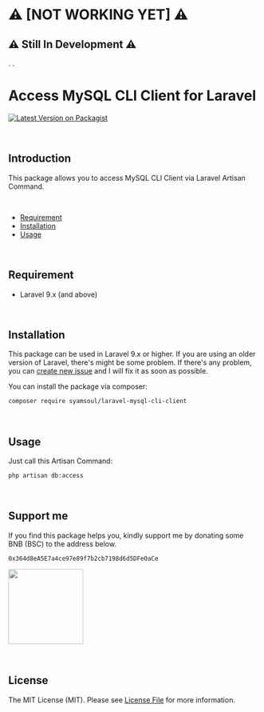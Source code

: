 # ⚠️ [NOT WORKING YET] ⚠️
## ⚠️ Still In Development ⚠️

.
.

# Access MySQL CLI Client for Laravel



[![Latest Version on Packagist](https://img.shields.io/packagist/v/syamsoul/laravel-mysql-cli-client.svg?style=flat-square)](https://packagist.org/packages/syamsoul/laravel-mysql-cli-client)


&nbsp;
## Introduction

This package allows you to access MySQL CLI Client via Laravel Artisan Command.


&nbsp;
* [Requirement](#requirement)
* [Installation](#installation)
* [Usage](#usage)


&nbsp;
&nbsp;
## Requirement

* Laravel 9.x (and above)


&nbsp;
&nbsp;
## Installation


This package can be used in Laravel 9.x or higher. If you are using an older version of Laravel, there's might be some problem. If there's any problem, you can [create new issue](https://github.com/syamsoul/laravel-mysql-cli-client/issues) and I will fix it as soon as possible.

You can install the package via composer:

``` bash
composer require syamsoul/laravel-mysql-cli-client
```

&nbsp;
&nbsp;
## Usage

Just call this Artisan Command:
```bash
php artisan db:access
```

&nbsp;
&nbsp;
## Support me

If you find this package helps you, kindly support me by donating some BNB (BSC) to the address below.

```
0x364d8eA5E7a4ce97e89f7b2cb7198d6d5DFe0aCe
```

<img src="https://info.souldoit.com/img/wallet-address-bnb-bsc.png" width="150">


&nbsp;
&nbsp;
## License

The MIT License (MIT). Please see [License File](LICENSE) for more information.